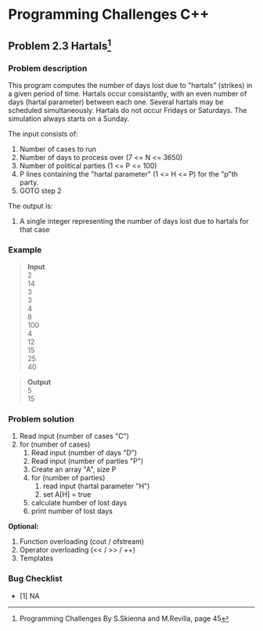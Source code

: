 # Programming Challenges C++
## Problem 2.3 Hartals[^1]
### Problem description
This program computes the number of days lost due to "hartals" (strikes) in a given period of time. Hartals occur consistantly, with an even number of days (hartal parameter) between each one. Several hartals may be scheduled simultaneously. Hartals do not occur Fridays or Saturdays. The simulation always starts on a Sunday.


The input consists of:
1. Number of cases to run                                                   
2. Number of days to process over (7 <= N <= 3650)                                        
3. Number of political parties (1 <= P <= 100)                                              
4. P lines containing the "hartal parameter" (1 <= H <= P) for the "p"th party.                                
5. GOTO step 2                           


The output is:
1. A single integer representing the number of days lost due to hartals for that case


### Example 
>**Input**                                                                 
>2                                                
>14                                            
>3                                                             
>3                                                          
>4                                                                 
>8                                                             
>100                                                           
>4                                                                    
>12                                                                 
>15                                                            
>25                                                                        
>40                                                                     

>**Output**                                         
>5                                        
>15                                           


### Problem solution
1. Read input (number of cases "C")
2. for (number of cases)
   1. Read input (number of days "D")
   2. Read input (number of parties "P")
   3. Create an array "A", size P
   4. for (number of parties)
      1. read input (hartal parameter "H")
      2. set A[H] = true
   5. calculate humber of lost days
   6. print number of lost days


**Optional:**
1. Function overloading (cout / ofstream)
2. Operator overloading (<< / >> / ++)
3. Templates


### Bug Checklist
- [1] NA

[^1]: Programming Challenges By S.Skienna and M.Revilla, page 45